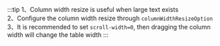 :::tip
1、Column width resize is useful when large text exists<br>
2、Configure the column width resize through `columnWidthResizeOption`<br>
3、It is recommended to set `scroll-width=0`, then dragging the column width will change the table width
:::
